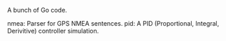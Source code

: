 
A bunch of Go code.

nmea: Parser for GPS NMEA sentences.
pid: A PID (Proportional, Integral, Derivitive) controller simulation.

